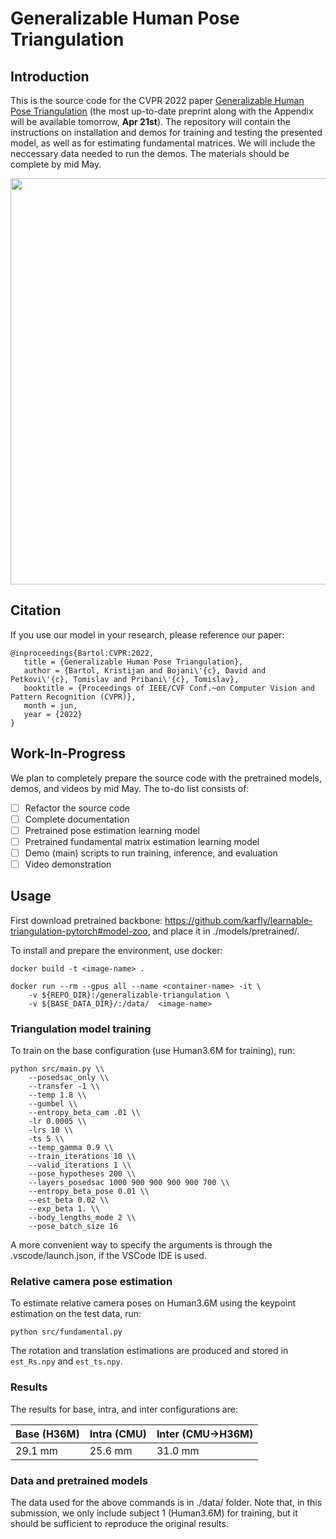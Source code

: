 # Generalizable Human Pose Triangulation

## Introduction

This is the source code for the CVPR 2022 paper [Generalizable Human Pose Triangulation](https://arxiv.org/abs/2110.00280) (the most up-to-date preprint along with the Appendix will be available tomorrow, **Apr 21st**).
The repository will contain the instructions on installation and demos for training and testing
the presented model, as well as for estimating fundamental matrices. We will include
the neccessary data needed to run the demos. The materials should be complete by mid May.

<img src="https://github.com/kristijanbartol/general-humans/blob/main/assets/transfer-learning-fig.png" width="650">

## Citation

If you use our model in your research, please reference our paper:

```
@inproceedings{Bartol:CVPR:2022,
   title = {Generalizable Human Pose Triangulation},
   author = {Bartol, Kristijan and Bojani\'{c}, David and Petkovi\'{c}, Tomislav and Pribani\'{c}, Tomislav},
   booktitle = {Proceedings of IEEE/CVF Conf.~on Computer Vision and Pattern Recognition (CVPR)},
   month = jun,
   year = {2022}
}
```

## Work-In-Progress

We plan to completely prepare the source code with the pretrained models, demos, and videos by mid May. The to-do list consists of:

- [ ] Refactor the source code
- [ ] Complete documentation
- [ ] Pretrained pose estimation learning model
- [ ] Pretrained fundamental matrix estimation learning model
- [ ] Demo (main) scripts to run training, inference, and evaluation
- [ ] Video demonstration

## Usage

First download pretrained backbone: https://github.com/karfly/learnable-triangulation-pytorch#model-zoo,
and place it in ./models/pretrained/.

To install and prepare the environment, use docker:

```
docker build -t <image-name> .

docker run --rm --gpus all --name <container-name> -it \
	-v ${REPO_DIR}:/generalizable-triangulation \
	-v ${BASE_DATA_DIR}/:/data/  <image-name>
```


### Triangulation model training

To train on the base configuration (use Human3.6M for training), run:

```
python src/main.py \\
	--posedsac_only \\
	--transfer -1 \\
	--temp 1.8 \\
	--gumbel \\
	--entropy_beta_cam .01 \\
	-lr 0.0005 \\
	-lrs 10 \\
	-ts 5 \\
	--temp_gamma 0.9 \\
	--train_iterations 10 \\
	--valid_iterations 1 \\
	--pose_hypotheses 200 \\
	--layers_posedsac 1000 900 900 900 900 700 \\
	--entropy_beta_pose 0.01 \\
	--est_beta 0.02 \\
	--exp_beta 1. \\
	--body_lengths_mode 2 \\ 
	--pose_batch_size 16
```

A more convenient way to specify the arguments is through the .vscode/launch.json, if the VSCode IDE is used.


### Relative camera pose estimation

To estimate relative camera poses on Human3.6M using the keypoint estimation on the test data, run:

```
python src/fundamental.py
```

The rotation and translation estimations are produced and stored in `est_Rs.npy` and `est_ts.npy`.

### Results

The results for base, intra, and inter configurations are:

| Base (H36M) | Intra (CMU) | Inter (CMU->H36M) |
| --- | --- | --- |
| 29.1 mm | 25.6 mm | 31.0 mm |


### Data and pretrained models

The data used for the above commands is in ./data/ folder. Note that, in this submission, we only 
include subject 1 (Human3.6M) for training, but it should be sufficient to reproduce
the original results.
